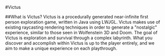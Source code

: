 #Victus

##What is Victus?
Victus is a procedurally generated near-infinite first person exploration game, written in Java using LWJGL.  Victus makes use of existing raycasting rendering techniques in order to generate a "nostalgic" experience, similar to those seen in Wolfenstein 3D and Doom.  The goal of Victus is exploration and survival through a complex labyrinth.  What you discover and accomplish within Victus is up to the player entirely, and we aim to make a unique experience on each playthrough.
